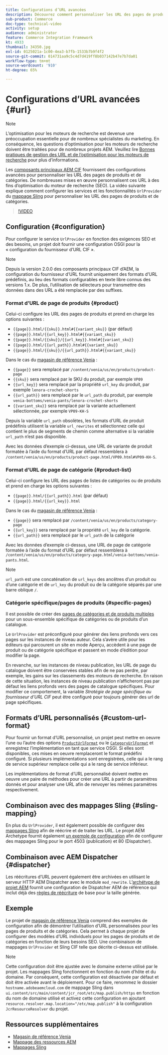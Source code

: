 ```yaml
---
title: Configurations d’URL avancées
description: Découvrez comment personnaliser les URL des pages de produits et de catégories. Cela permet aux implémentations d’optimiser les URL pour les moteurs de recherche et de promouvoir la découverte.
sub-product: Commerce
doc-type: technical-video
activity: setup
audience: administrator
feature: Commerce Integration Framework
kt: 4933
thumbnail: 34350.jpg
exl-id: 0125021a-1c00-4ea3-b7fb-1533b7b9f4f2
source-git-commit: 014731aa9c5c4d7d419ff8b037142b47e7b7da01
workflow-type: tm+mt
source-wordcount: '910'
ht-degree: 65%

---
```


# Configurations d’URL avancées {#url}

>[!NOTE]
>
> L’optimisation pour les moteurs de recherche est devenue une préoccupation essentielle pour de nombreux spécialistes du marketing. En conséquence, les questions d’optimisation pour les moteurs de recherche doivent être traitées pour de nombreux projets AEM. Veuillez lire [Bonnes pratiques de gestion des URL et de l’optimisation pour les moteurs de recherche](https://experienceleague.adobe.com/docs/experience-manager-65/managing/managing-further-reference/seo-and-url-management.html) pour plus d’informations.

Les [composants principaux AEM CIF](https://github.com/adobe/aem-core-cif-components) fournissent des configurations avancées pour personnaliser les URL des pages de produits et de catégories. De nombreuses mises en œuvre personnalisent ces URL à des fins d’optimisation du moteur de recherche (SEO). La vidéo suivante explique comment configurer les services et les fonctionnalités `UrlProvider` du [mappage Sling](https://sling.apache.org/documentation/the-sling-engine/mappings-for-resource-resolution.html) pour personnaliser les URL des pages de produits et de catégories.

>[!VIDEO](https://video.tv.adobe.com/v/34350/?quality=12)

## Configuration {#configuration}

Pour configurer le service `UrlProvider` en fonction des exigences SEO et des besoins, un projet doit fournir une configuration OSGI pour la « configuration du fournisseur d’URL CIF ».

>[!NOTE]
>
> Depuis la version 2.0.0 des composants principaux CIF d’AEM, la configuration du fournisseur d’URL fournit uniquement des formats d’URL prédéfinis, au lieu des formats configurables en texte libre connus des versions 1.x. De plus, l’utilisation de sélecteurs pour transmettre des données dans des URL a été remplacée par des suffixes.

### Format d’URL de page de produits {#product}

Celui-ci configure les URL des pages de produits et prend en charge les options suivantes :

* `{{page}}.html/{{sku}}.html#{{variant_sku}}` (par défaut)
* `{{page}}.html/{{url_key}}.html#{{variant_sku}}`
* `{{page}}.html/{{sku}}/{{url_key}}.html#{{variant_sku}}`
* `{{page}}.html/{{url_path}}.html#{{variant_sku}}`
* `{{page}}.html/{{sku}}/{{url_path}}.html#{{variant_sku}}`

Dans le cas du [magasin de référence Venia](https://github.com/adobe/aem-cif-guides-venia) :

* `{{page}}` sera remplacé par `/content/venia/us/en/products/product-page`
* `{{sku}}` sera remplacé par le SKU du produit, par exemple `VP09`
* `{{url_key}}` sera remplacé par la propriété `url_key` du produit, par exemple `lenora-crochet-shorts`
* `{{url_path}}` sera remplacé par le `url_path` du produit, par exemple `venia-bottoms/venia-pants/lenora-crochet-shorts`
* `{{variant_sku}}` sera remplacé par la variante actuellement sélectionnée, par exemple `VP09-KH-S`

Depuis la variable `url_path` obsolètes, les formats d’URL de produit prédéfinis utilisent la variable `url_rewrites` et sélectionnez celle qui contient le plus de segments de chemin comme alternative si la variable `url_path` n’est pas disponible.

Avec les données d’exemple ci-dessus, une URL de variante de produit formatée à l’aide du format d’URL par défaut ressemblera à `/content/venia/us/en/products/product-page.html/VP09.html#VP09-KH-S`.

### Format d’URL de page de catégorie {#product-list}

Celui-ci configure les URL des pages de listes de catégories ou de produits et prend en charge les options suivantes :

* `{{page}}.html/{{url_path}}.html` (par défaut)
* `{{page}}.html/{{url_key}}.html`

Dans le cas du [magasin de référence Venia](https://github.com/adobe/aem-cif-guides-venia) :

* `{{page}}` sera remplacé par `/content/venia/us/en/products/category-page`
* `{{url_key}}` sera remplacé par la propriété `url_key` de la catégorie.
* `{{url_path}}` sera remplacé par le `url_path` de la catégorie

Avec les données d’exemple ci-dessus, une URL de page de catégorie formatée à l’aide du format d’URL par défaut ressemblera à `/content/venia/us/en/products/category-page.html/venia-bottoms/venia-pants.html`.

>[!NOTE]
> 
> `url_path` est une concaténation de `url_keys` des ancêtres d’un produit ou d’une catégorie et de `url_key` du produit ou de la catégorie séparés par une barre oblique `/`.

### Catégorie spécifique/pages de produits {#specific-pages}

Il est possible de créer des [pages de catégories et de produits multiples](multi-template-usage.md) pour un sous-ensemble spécifique de catégories ou de produits d’un catalogue.

Le `UrlProvider` est préconfiguré pour générer des liens profonds vers ces pages sur les instances de niveau auteur. Cela s’avère utile pour les éditeurs qui parcourent un site en mode Aperçu, accèdent à une page de produit ou de catégorie spécifique et passent en mode d’édition pour modifier la page.

En revanche, sur les instances de niveau publication, les URL de page du catalogue doivent être conservées stables afin de ne pas perdre, par exemple, les gains sur les classements des moteurs de recherche. En raison de cette situation, les instances de niveau publication n’afficheront pas par défaut les liens profonds vers des pages de catalogue spécifiques. Pour modifier ce comportement, la variable _Stratégie de page spécifique au fournisseur d’URL CIF_ peut être configuré pour toujours générer des url de page spécifiques.

## Formats d’URL personnalisés {#custom-url-format}

Pour fournir un format d’URL personnalisé, un projet peut mettre en oeuvre l’une ou l’autre des options [`ProductUrlFormat`](https://javadoc.io/doc/com.adobe.commerce.cif/core-cif-components-core/latest/com/adobe/cq/commerce/core/components/services/urls/ProductUrlFormat.html) ou le [`CategoryUrlFormat`](https://javadoc.io/doc/com.adobe.commerce.cif/core-cif-components-core/latest/com/adobe/cq/commerce/core/components/services/urls/CategoryUrlFormat.html) et enregistrez l’implémentation en tant que service OSGI. Si elles sont disponibles, ces mises en oeuvre remplaceront le format prédéfini configuré. Si plusieurs implémentations sont enregistrées, celle qui a le rang de service supérieur remplace celle qui a le rang de service inférieur.

Les implémentations de format d’URL personnalisé doivent mettre en oeuvre une paire de méthodes pour créer une URL à partir de paramètres donnés et pour analyser une URL afin de renvoyer les mêmes paramètres respectivement.

## Combinaison avec des mappages Sling {#sling-mapping}

En plus du `UrlProvider`, il est également possible de configurer des [mappages Sling](https://sling.apache.org/documentation/the-sling-engine/mappings-for-resource-resolution.html) afin de réécrire et de traiter les URL. Le projet AEM Archetype fournit également [un exemple de configuration](https://github.com/adobe/aem-cif-project-archetype/tree/master/src/main/archetype/samplecontent/src/main/content/jcr_root/etc/map.publish) afin de configurer des mappages Sling pour le port 4503 (publication) et 80 (Dispatcher).

## Combinaison avec AEM Dispatcher {#dispatcher}

Les réécritures d’URL peuvent également être archivées en utilisant le serveur HTTP AEM Dispatcher avec le module `mod_rewrite`. L’[archétype de projet AEM](https://github.com/adobe/aem-project-archetype) fournit une configuration de Dispatcher AEM de référence qui inclut déjà des [règles de réécriture](https://github.com/adobe/aem-project-archetype/tree/master/src/main/archetype/dispatcher.cloud) de base pour la taille générée.

## Exemple

Le projet de [magasin de référence Venia](https://github.com/adobe/aem-cif-guides-venia) comprend des exemples de configuration afin de démontrer l’utilisation d’URL personnalisées pour les pages de produits et de catégories. Cela permet à chaque projet de configurer des modèles d’URL individuels pour les pages de produits et de catégories en fonction de leurs besoins SEO. Une combinaison de mappages `UrlProvider` et Sling CIF telle que décrite ci-dessus est utilisée.

>[!NOTE]
>
>Cette configuration doit être ajustée avec le domaine externe utilisé par le projet. Les mappages Sling fonctionnent en fonction du nom d’hôte et du domaine. Par conséquent, cette configuration est désactivée par défaut et doit être activée avant le déploiement. Pour ce faire, renommez le dossier `hostname.adobeaemcloud.com` de mappage Sling dans `ui.content/src/main/content/jcr_root/etc/map.publish/https` en fonction du nom de domaine utilisé et activez cette configuration en ajoutant `resource.resolver.map.location="/etc/map.publish"` à la configuration `JcrResourceResolver` du projet.

## Ressources supplémentaires

* [Magasin de référence Venia](https://github.com/adobe/aem-cif-guides-venia)
* [Mappage des ressources AEM](https://experienceleague.adobe.com/docs/experience-manager-65/deploying/configuring/resource-mapping.html?lang=fr)
* [Mappages Sling](https://sling.apache.org/documentation/the-sling-engine/mappings-for-resource-resolution.html)
